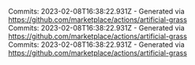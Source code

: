 Commits: 2023-02-08T16:38:22.931Z - Generated via https://github.com/marketplace/actions/artificial-grass
<br>
Commits: 2023-02-08T16:38:22.931Z - Generated via https://github.com/marketplace/actions/artificial-grass
<br>
Commits: 2023-02-08T16:38:22.931Z - Generated via https://github.com/marketplace/actions/artificial-grass
<br>
